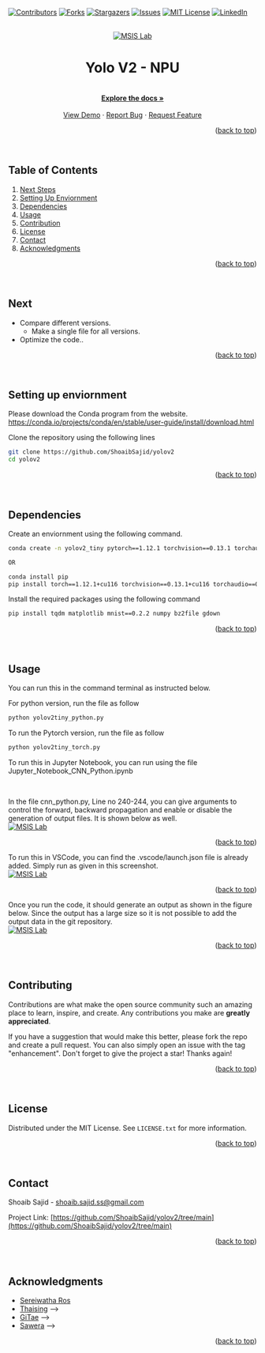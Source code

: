 <a name="readme-top"></a>
[![Contributors][contributors-shield]][contributors-url]
[![Forks][forks-shield]][forks-url]
[![Stargazers][stars-shield]][stars-url]
[![Issues][issues-shield]][issues-url]
[![MIT License][license-shield]][license-url]
[![LinkedIn][linkedin-shield]][linkedin-url]



<!-- PROJECT LOGO -->
<br />
<div align="center">
  <a href="https://github.com/ShoaibSajid/yolov2">
    <img src="readme_src/logo.jpg" alt="MSIS Lab" >
  </a>

<h1 align="center">Yolo V2 - NPU
</h2>

  <p align="center">
    <br />
    <a href="https://github.com/ShoaibSajid/yolov2/tree/main"><strong>Explore the docs »</strong></a>
    <br />
    <br />
    <a href="https://github.com/ShoaibSajid/yolov2/tree/main">View Demo</a>
    ·
    <a href="https://github.com/ShoaibSajid/yolov2/issues">Report Bug</a>
    ·
    <a href="https://github.com/ShoaibSajid/yolov2/issues">Request Feature</a>
  </p>
</div>
<p align="right">(<a href="#readme-top">back to top</a>)</p>


 



<!-- TABLE OF CONTENTS -->
## Table of Contents
  <ol>
    <li><a href="#Next">Next Steps</a></li>
    <li><a href="#Enviornment">Setting Up Enviornment</a></li>
    <li><a href="#Dependencies">Dependencies</a></li>
    <li><a href="#Usage">Usage</a></li>
    <li><a href="#contributing">Contribution</a></li>
    <li><a href="#license">License</a></li>
    <li><a href="#contact">Contact</a></li>
    <li><a href="#acknowledgments">Acknowledgments</a></li>
  </ol>
</details>
<p align="right">(<a href="#readme-top">back to top</a>)</p>


 



<!--  Next -->
## Next
<!-- - Compare different versions -->
- Compare different versions.
  - Make a single file for all versions.
- Optimize the code..
<!-- - Optimize the code  -->

<p align="right">(<a href="#readme-top">back to top</a>)</p>



 



<!-- Enviornment -->
## Setting up enviornment

Please download the Conda program from the website. 
https://conda.io/projects/conda/en/stable/user-guide/install/download.html

Clone the repository using the following lines
```bash
git clone https://github.com/ShoaibSajid/yolov2
cd yolov2
```

<p align="right">(<a href="#readme-top">back to top</a>)</p>



 



<!-- Dependencies -->
## Dependencies
Create an enviornment using the following command.


```bash
conda create -n yolov2_tiny pytorch==1.12.1 torchvision==0.13.1 torchaudio==0.12.1 cudatoolkit=10.2 -c pytorch

OR

conda install pip
pip install torch==1.12.1+cu116 torchvision==0.13.1+cu116 torchaudio==0.12.1 --extra-index-url https://download.pytorch.org/whl/cu116
```

Install the required packages using the following command
```bash
pip install tqdm matplotlib mnist==0.2.2 numpy bz2file gdown
```

<p align="right">(<a href="#readme-top">back to top</a>)</p>



 



<!-- Usage -->
## Usage
You can run this in the command terminal as instructed below.

For python version, run the file as follow
```bash
python yolov2tiny_python.py
```

To run the Pytorch version, run the file as follow
```bash
python yolov2tiny_torch.py
```

To run this in Jupyter Notebook, you can run using the file Jupyter_Notebook_CNN_Python.ipynb

 

In the file cnn_python.py, Line no 240-244, you can give arguments to control the forward, backward propagation and enable or disable the generation of output files.
It is shown below as well.
<br />
  <a href="https://github.com/ShoaibSajid/yolov2/tree/main">
    <img src="readme_src/args.png" alt="MSIS Lab" >
  </a>

<p align="right">(<a href="#readme-top">back to top</a>)</p>



To run this in VSCode, you can find the .vscode/launch.json file is already added. Simply run as given in this screenshot.
<br />
  <a href="https://github.com/ShoaibSajid/yolov2/tree/main">
    <img src="readme_src/Running_VSCode.png" alt="MSIS Lab" >
  </a>

<p align="right">(<a href="#readme-top">back to top</a>)</p>




Once you run the code, it should generate an output as shown in the figure below.
Since the output has a large size so it is not possible to add the output data in the git repository.
<br />
  <a href="https://github.com/ShoaibSajid/yolov2/tree/main">
    <img src="readme_src/Outputs.png" alt="MSIS Lab" >
  </a>

<p align="right">(<a href="#readme-top">back to top</a>)</p>

 



<!-- CONTRIBUTING -->
## Contributing

Contributions are what make the open source community such an amazing place to learn, inspire, and create. Any contributions you make are **greatly appreciated**.

If you have a suggestion that would make this better, please fork the repo and create a pull request. You can also simply open an issue with the tag "enhancement".
Don't forget to give the project a star! Thanks again!

<p align="right">(<a href="#readme-top">back to top</a>)</p>


 



<!-- LICENSE -->
## License

Distributed under the MIT License. See `LICENSE.txt` for more information.

<p align="right">(<a href="#readme-top">back to top</a>)</p>


 



<!-- CONTACT -->
## Contact

Shoaib Sajid - shoaib.sajid.ss@gmail.com

Project Link: [https://github.com/ShoaibSajid/yolov2/tree/main](https://github.com/ShoaibSajid/yolov2/tree/main)

<p align="right">(<a href="#readme-top">back to top</a>)</p>


 



<!-- ACKNOWLEDGMENTS -->
## Acknowledgments

* [Sereiwatha Ros](https://github.com/Nayuki-Sunder)
* [Thaising]() -->
* [GiTae]() -->
* [Sawera]() -->

<p align="right">(<a href="#readme-top">back to top</a>)</p>


















<!-- MARKDOWN LINKS & IMAGES -->
<!-- https://www.markdownguide.org/basic-syntax/#reference-style-links -->
[contributors-shield]: https://img.shields.io/github/contributors/ShoaibSajid/Python_CNN.svg?style=for-the-badge
[contributors-url]: https://github.com/ShoaibSajid/yolov2/graphs/contributors
[forks-shield]: https://img.shields.io/github/forks/ShoaibSajid/Python_CNN.svg?style=for-the-badge
[forks-url]: https://github.com/ShoaibSajid/yolov2/network/members
[stars-shield]: https://img.shields.io/github/stars/ShoaibSajid/Python_CNN.svg?style=for-the-badge
[stars-url]: https://github.com/ShoaibSajid/yolov2/stargazers
[issues-shield]: https://img.shields.io/github/issues/ShoaibSajid/Python_CNN.svg?style=for-the-badge
[issues-url]: https://github.com/ShoaibSajid/yolov2/issues
[license-shield]: https://img.shields.io/github/license/ShoaibSajid/Python_CNN.svg?style=for-the-badge
[license-url]: https://github.com/ShoaibSajid/yolov2/blob/Yolo/LICENSE
[linkedin-shield]: https://img.shields.io/badge/-LinkedIn-black.svg?style=for-the-badge&logo=linkedin&colorB=555
[linkedin-url]: https://www.linkedin.com/in/shoaibsajid/
